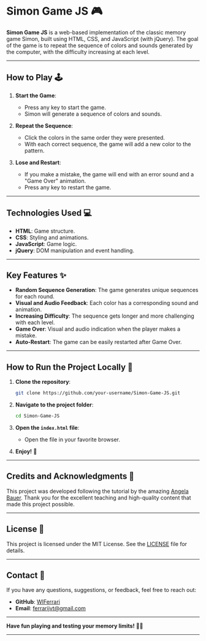 # Simon Game JS 🎮

**Simon Game JS** is a web-based implementation of the classic memory game Simon, built using HTML, CSS, and JavaScript (with jQuery). The goal of the game is to repeat the sequence of colors and sounds generated by the computer, with the difficulty increasing at each level.

---

## How to Play 🕹️

1. **Start the Game**:
   - Press any key to start the game.
   - Simon will generate a sequence of colors and sounds.

2. **Repeat the Sequence**:
   - Click the colors in the same order they were presented.
   - With each correct sequence, the game will add a new color to the pattern.

3. **Lose and Restart**:
   - If you make a mistake, the game will end with an error sound and a "Game Over" animation.
   - Press any key to restart the game.

---

## Technologies Used 💻

- **HTML**: Game structure.
- **CSS**: Styling and animations.
- **JavaScript**: Game logic.
- **jQuery**: DOM manipulation and event handling.

---

## Key Features ✨

- **Random Sequence Generation**: The game generates unique sequences for each round.
- **Visual and Audio Feedback**: Each color has a corresponding sound and animation.
- **Increasing Difficulty**: The sequence gets longer and more challenging with each level.
- **Game Over**: Visual and audio indication when the player makes a mistake.
- **Auto-Restart**: The game can be easily restarted after Game Over.

---

## How to Run the Project Locally 🚀

1. **Clone the repository**:
   ```bash
   git clone https://github.com/your-username/Simon-Game-JS.git
   ```

2. **Navigate to the project folder**:
   ```bash
   cd Simon-Game-JS
   ```

3. **Open the `index.html` file**:
   - Open the file in your favorite browser.

4. **Enjoy!** 🎉

---

## Credits and Acknowledgments 🙏

This project was developed following the tutorial by the amazing [Angela Bauer](https://github.com/angelabauer). Thank you for the excellent teaching and high-quality content that made this project possible.

---

## License 📄

This project is licensed under the MIT License. See the [LICENSE](LICENSE) file for details.

---

## Contact 📧

If you have any questions, suggestions, or feedback, feel free to reach out:

- **GitHub**: [WlFerrari](https://github.com/your-WlFerrari)
- **Email**: ferrarijvt@gmail.com

---

**Have fun playing and testing your memory limits!** 🧠🎉

---
